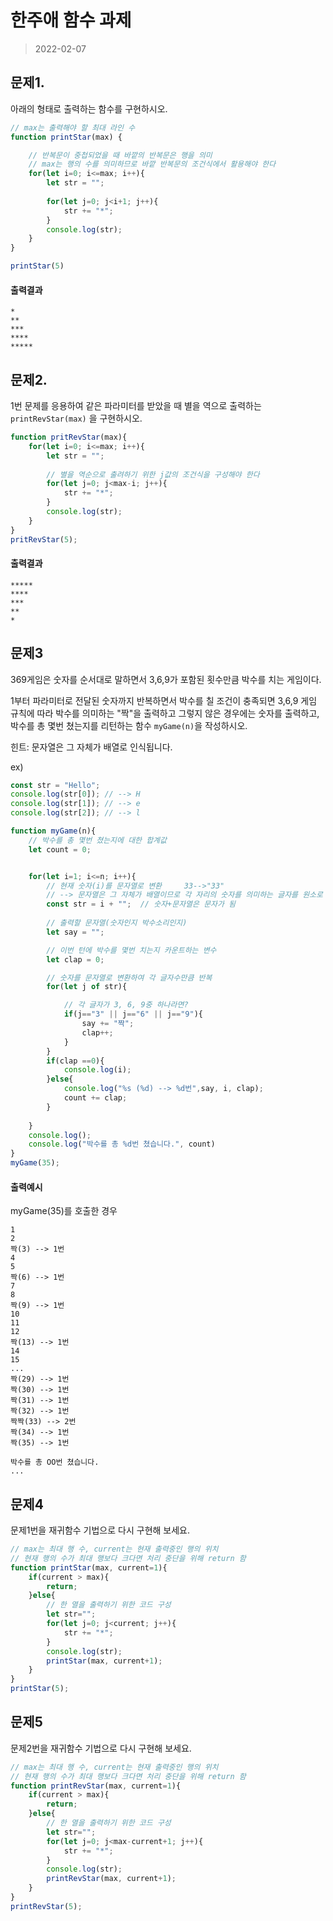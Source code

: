 # 한주애 함수 과제
>2022-02-07

## 문제1.

아래의 형태로 출력하는 함수를 구현하시오.

```js
// max는 출력해야 할 최대 라인 수
function printStar(max) {

    // 반복문이 중첩되었을 때 바깥의 반복문은 행을 의미
    // max는 행의 수를 의미하므로 바깥 반복문의 조건식에서 활용해야 한다
    for(let i=0; i<=max; i++){
        let str = "";
        
        for(let j=0; j<i+1; j++){
            str += "*";
        }
        console.log(str);
    }
}

printStar(5)
```
#### 출력결과

```
*
**
***
****
*****
```

## 문제2.

1번 문제를 응용하여 같은 파라미터를 받았을 때 별을 역으로 출력하는 `printRevStar(max)` 을 구현하시오.

```js
function pritRevStar(max){
    for(let i=0; i<=max; i++){
        let str = "";
        
        // 별을 역순으로 출려하기 위한 j값의 조건식을 구성해야 한다
        for(let j=0; j<max-i; j++){
            str += "*";
        }
        console.log(str);
    }
}
pritRevStar(5);
```
#### 출력결과

```
*****
****
***
**
*
```


## 문제3

369게임은 숫자를 순서대로 말하면서 3,6,9가 포함된 횟수만큼 박수를 치는 게임이다.

1부터 파라미터로 전달된 숫자까지 반복하면서 박수를 칠 조건이 충족되면 3,6,9 게임 규칙에 따라 박수를 의미하는 "짝"을 출력하고 그렇지 않은 경우에는 숫자를 출력하고, 박수를 총 몇번 쳤는지를 리턴하는 함수 `myGame(n)`을 작성하시오.

힌트: 문자열은 그 자체가 배열로 인식됩니다.

ex)
```js
const str = "Hello";
console.log(str[0]); // --> H
console.log(str[1]); // --> e
console.log(str[2]); // --> l
```
```js
function myGame(n){
    // 박수를 총 몇번 쳤는지에 대한 합계값
    let count = 0;


    for(let i=1; i<=n; i++){
        // 현재 숫자(i)를 문자열로 변환     33-->"33"
        // --> 문자열은 그 자체가 배열이므로 각 자리의 숫자를 의미하는 글자를 원소로 갖는 배열이 된다고 볼 수 있다
        const str = i + "";  // 숫자+문자열은 문자가 됨
        
        // 출력할 문자열(숫자인지 박수소리인지)
        let say = "";

        // 이번 턴에 박수를 몇번 치는지 카운트하는 변수
        let clap = 0;

        // 숫자를 문자열로 변환하여 각 글자수만큼 반복
        for(let j of str){

            // 각 글자가 3, 6, 9중 하나라면?
            if(j=="3" || j=="6" || j=="9"){
                say += "짝";
                clap++;
            }
        }
        if(clap ==0){
            console.log(i);
        }else{
            console.log("%s (%d) --> %d번",say, i, clap);
            count += clap;
        }
    
    }
    console.log();
    console.log("박수를 총 %d번 쳤습니다.", count)
}
myGame(35);
```
#### 출력예시

myGame(35)를 호출한 경우

```
1
2
짝(3) --> 1번
4
5
짝(6) --> 1번
7
8
짝(9) --> 1번
10
11
12
짝(13) --> 1번
14
15
...
짝(29) --> 1번
짝(30) --> 1번
짝(31) --> 1번
짝(32) --> 1번
짝짝(33) --> 2번
짝(34) --> 1번
짝(35) --> 1번

박수를 총 OO번 쳤습니다.
...

```

## 문제4

문제1번을 재귀함수 기법으로 다시 구현해 보세요.
```js
// max는 최대 행 수, current는 현재 출력중인 행의 위치
// 현재 행의 수가 최대 행보다 크다면 처리 중단을 위해 return 함
function printStar(max, current=1){
    if(current > max){
        return;
    }else{
        // 한 열을 출력하기 위한 코드 구성
        let str="";
        for(let j=0; j<current; j++){
            str += "*";
        }
        console.log(str);
        printStar(max, current+1);
    }
}
printStar(5);
```



## 문제5 

문제2번을 재귀함수 기법으로 다시 구현해 보세요.
```js
// max는 최대 행 수, current는 현재 출력중인 행의 위치
// 현재 행의 수가 최대 행보다 크다면 처리 중단을 위해 return 함
function printRevStar(max, current=1){
    if(current > max){
        return;
    }else{
        // 한 열을 출력하기 위한 코드 구성
        let str="";
        for(let j=0; j<max-current+1; j++){
            str += "*";
        }
        console.log(str);
        printRevStar(max, current+1);
    }
}
printRevStar(5);
```